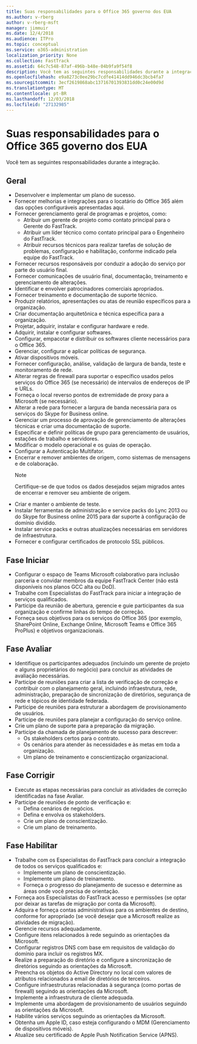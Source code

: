 ```yaml
---
title: Suas responsabilidades para o Office 365 governo dos EUA
ms.author: v-rberg
author: v-rberg-msft
manager: jimmuir
ms.date: 12/4/2018
ms.audience: ITPro
ms.topic: conceptual
ms.service: o365-administration
localization_priority: None
ms.collection: FastTrack
ms.assetid: 64c7c548-87af-496b-b48e-04b9fa9f54f8
description: Você tem as seguintes responsabilidades durante a integração.
ms.openlocfilehash: e9a8273c0ee29bc7cdfe41414dd946dc3bcb4fa7
ms.sourcegitcommit: 3ecf2619868abc13716701393831dd0c24e00d9d
ms.translationtype: MT
ms.contentlocale: pt-BR
ms.lasthandoff: 12/03/2018
ms.locfileid: "27132985"
---
```

# <a name="your-responsibilities-for-office-365-us-government"></a>Suas responsabilidades para o Office 365 governo dos EUA

Você tem as seguintes responsabilidades durante a integração.
  
## <a name="general"></a>Geral

- Desenvolver e implementar um plano de sucesso.   
- Fornecer melhorias e integrações para o locatário do Office 365 além das opções configuráveis apresentadas aqui.    
- Fornecer gerenciamento geral de programas e projetos, como:     
  - Atribuir um gerente de projeto como contato principal para o Gerente do FastTrack.   
  - Atribuir um líder técnico como contato principal para o Engenheiro do FastTrack.  
  - Atribuir recursos técnicos para realizar tarefas de solução de problemas, configuração e habilitação, conforme indicado pela equipe do FastTrack.   
- Fornecer recursos responsáveis por conduzir a adoção do serviço por parte do usuário final.    
- Fornecer comunicações de usuário final, documentação, treinamento e gerenciamento de alterações.    
- Identificar e envolver patrocinadores comerciais apropriados.     
- Fornecer treinamento e documentação de suporte técnico.     
- Produzir relatórios, apresentações ou atas de reunião específicos para a organização.     
- Criar documentação arquitetônica e técnica específica para a organização.     
- Projetar, adquirir, instalar e configurar hardware e rede.    
- Adquirir, instalar e configurar softwares.     
- Configurar, empacotar e distribuir os softwares cliente necessários para o Office 365.    
- Gerenciar, configurar e aplicar políticas de segurança.    
- Ativar dispositivos móveis.    
- Fornecer configuração, análise, validação de largura de banda, teste e monitoramento de rede. 
- Alterar regras de firewall para suportar o específico usados pelos serviços do Office 365 (se necessário) de intervalos de endereços de IP e URLs.
- Forneça o local reverso pontos de extremidade de proxy para a Microsoft (se necessário).     
- Alterar a rede para fornecer a largura de banda necessária para os serviços do Skype for Business online.   
- Gerenciar um processo de aprovação de gerenciamento de alterações técnicas e criar uma documentação de suporte.    
- Especificar e definir políticas de grupo para gerenciamento de usuários, estações de trabalho e servidores.    
- Modificar o modelo operacional e os guias de operação.   
- Configurar a Autenticação Multifator.   
- Encerrar e remover ambientes de origem, como sistemas de mensagens e de colaboração. 
    > [!NOTE]
    > Certifique-se de que todos os dados desejados sejam migrados antes de encerrar e remover seu ambiente de origem.   
- Criar e manter o ambiente de teste.  
- Instalar ferramentas de administração e service packs do Lync 2013 ou do Skype for Business online 2015 para dar suporte à configuração de domínio dividido.    
- Instalar service packs e outras atualizações necessárias em servidores de infraestrutura.     
- Fornecer e configurar certificados de protocolo SSL públicos. 
    
## <a name="initiate-phase"></a>Fase Iniciar

- Configurar o espaço de Teams Microsoft colaborativo para inclusão parceria e convidar membros da equipe FastTrack Center (não está disponíveis nos planos GCC alta ou DoD).   
- Trabalhe com Especialistas do FastTrack para iniciar a integração de serviços qualificados.    
- Participe da reunião de abertura, gerencie e guie participantes da sua organização e confirme linhas do tempo de correção.    
- Forneça seus objetivos para os serviços do Office 365 (por exemplo, SharePoint Online, Exchange Online, Microsoft Teams e Office 365 ProPlus) e objetivos organizacionais.
    
## <a name="assess-phase"></a>Fase Avaliar

- Identifique os participantes adequados (incluindo um gerente de projeto e alguns proprietários do negócio) para concluir as atividades de avaliação necessárias.    
- Participe de reuniões para criar a lista de verificação de correção e contribuir com o planejamento geral, incluindo infraestrutura, rede, administração, preparação de sincronização de diretórios, segurança de rede e tópicos de identidade federada. 
- Participe de reuniões para estruturar a abordagem de provisionamento de usuários.     
- Participe de reuniões para planejar a configuração do serviço online.    
- Crie um plano de suporte para a preparação da migração.    
- Participe da chamada de planejamento de sucesso para descrever:   
  - Os stakeholders certos para o contrato.   
  - Os cenários para atender às necessidades e às metas em toda a organização.   
  - Um plano de treinamento e conscientização organizacional.
    
## <a name="remediate-phase"></a>Fase Corrigir

- Execute as etapas necessárias para concluir as atividades de correção identificadas na fase Avaliar.  
- Participe de reuniões de ponto de verificação e:   
  - Defina cenários de negócios.  
  - Defina e envolva os stakeholders.  
  - Crie um plano de conscientização. 
  - Crie um plano de treinamento.
    
## <a name="enable-phase"></a>Fase Habilitar

- Trabalhe com os Especialistas do FastTrack para concluir a integração de todos os serviços qualificados e:  
  - Implemente um plano de conscientização.   
  - Implemente um plano de treinamento.   
  - Forneça o progresso do planejamento de sucesso e determine as áreas onde você precisa de orientação.  
- Forneça aos Especialistas do FastTrack acesso e permissões (se optar por deixar as tarefas de migração por conta da Microsoft).   
- Adquira e forneça contas administrativas para os ambientes de destino, conforme for apropriado (se você desejar que a Microsoft realize as atividades de migração).    
- Gerencie recursos adequadamente.     
- Configure itens relacionados à rede seguindo as orientações da Microsoft.    
- Configurar registros DNS com base em requisitos de validação do domínio para incluir os registros MX.    
- Realize a preparação do diretório e configure a sincronização de diretórios seguindo as orientações da Microsoft.   
- Preencha os objetos do Active Directory no local com valores de atributos relacionados a email de diretórios de terceiros.    
- Configure infraestruturas relacionadas à segurança (como portas de firewall) seguindo as orientações da Microsoft.    
- Implemente a infraestrutura de cliente adequada.   
- Implemente uma abordagem de provisionamento de usuários seguindo as orientações da Microsoft.    
- Habilite vários serviços seguindo as orientações da Microsoft.    
- Obtenha um Apple ID, caso esteja configurando o MDM (Gerenciamento de dispositivos móveis).   
- Atualize seu certificado de Apple Push Notification Service (APNS).
    

  

